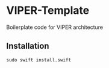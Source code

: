 # VIPER-Template
Boilerplate code for VIPER architecture

## Installation
`sudo swift install.swift`
